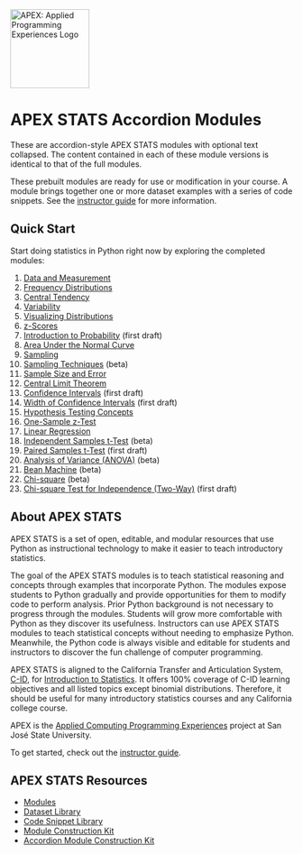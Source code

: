 <img src="https://github.com/vectrlab/apex-stats-modules/raw/main/images/APEX_logo.png" alt="APEX: Applied Programming Experiences Logo" style="height:10em;">

# APEX STATS Accordion Modules

These are accordion-style APEX STATS modules with optional text collapsed. The content contained in each of these module versions is identical to that of the full modules.

These prebuilt modules are ready for use or modification in your course. A module brings together one or more dataset examples with a series of code snippets. See the <a href="https://colab.research.google.com/github/vectrlab/apex-stats-modules/blob/main/Instructor_Guide.ipynb">instructor guide</a> for more information.

## Quick Start

Start doing statistics in Python right now by exploring the completed modules:

1. <a href="https://colab.research.google.com/github/michellebacareinke/apex_stats_accordion_modules/blob/main/accord_Data_and_Measurement.ipynb">Data and Measurement</a>
2. <a href="https://colab.research.google.com/github/michellebacareinke/apex_stats_accordion_modules/blob/main/accord_Frequency_Distributions.ipynb">Frequency Distributions</a>
3. <a href="https://colab.research.google.com/github/michellebacareinke/apex_stats_accordion_modules/blob/main/accord_Central_Tendency.ipynb">Central Tendency</a>
4. <a href="https://colab.research.google.com/github/michellebacareinke/apex_stats_accordion_modules/blob/main/accord_Variability.ipynb">Variability</a>
5. <a href="https://colab.research.google.com/github/michellebacareinke/apex_stats_accordion_modules/blob/main/accord_Visualizing_Distributions.ipynb">Visualizing Distributions</a>  
6. <a href="https://colab.research.google.com/github/michellebacareinke/apex_stats_accordion_modules/blob/main/accord_z_Scores.ipynb">z-Scores</a>
7. <a href="https://colab.research.google.com/github/michellebacareinke/apex_stats_accordion_modules/blob/main/accord_Intro_to_Probability.ipynb">Introduction to Probability</a> (first draft)
8. <a href="https://colab.research.google.com/github/michellebacareinke/apex_stats_accordion_modules/blob/main/accord_Area_Under_the_Normal_Curve.ipynb">Area Under the Normal Curve</a>
9. <a href="https://colab.research.google.com/github/michellebacareinke/apex_stats_accordion_modules/blob/main/accord_Sampling.ipynb">Sampling</a>
10. <a href="https://colab.research.google.com/github/michellebacareinke/apex_stats_accordion_modules/blob/main/accord_Sampling_Techniques.ipynb">Sampling Techniques</a> (beta)
11. <a href="https://colab.research.google.com/github/michellebacareinke/apex_stats_accordion_modules/blob/main/accord_Sample_Size_and_Error.ipynb">Sample Size and Error</a>
12. <a href="https://colab.research.google.com/github/michellebacareinke/apex_stats_accordion_modules/blob/main/accord_Central_Limit_Theorem.ipynb">Central Limit Theorem</a>
13. <a href="https://colab.research.google.com/github/michellebacareinke/apex_stats_accordion_modules/blob/main/accord_Confidence_Intervals.ipynb">Confidence Intervals</a> (first draft)
14. <a href="https://colab.research.google.com/github/michellebacareinke/apex_stats_accordion_modules/blob/main/accord_Confidence_Interval_Width.ipynb">Width of Confidence Intervals</a> (first draft)
15. <a href="https://colab.research.google.com/github/michellebacareinke/apex_stats_accordion_modules/blob/main/accord_Hypothesis_Testing_Concepts.ipynb">Hypothesis Testing Concepts</a>
16. <a href="https://colab.research.google.com/github/michellebacareinke/apex_stats_accordion_modules/blob/main/accord_Hypothesis_Testing_One_Sample_z_Test.ipynb">One-Sample z-Test</a>
17. <a href="https://colab.research.google.com/github/michellebacareinke/apex_stats_accordion_modules/blob/main/accord_Linear_Regression.ipynb">Linear Regression</a>
18. <a href="https://colab.research.google.com/github/michellebacareinke/apex_stats_accordion_modules/blob/main/accord_Independent_Samples_t_Test.ipynb">Independent Samples t-Test</a> (beta)
19. <a href="https://colab.research.google.com/github/michellebacareinke/apex_stats_accordion_modules/blob/main/accord_Paired_Samples_t_Test.ipynb">Paired Samples t-Test</a> (first draft)
20. <a href="https://colab.research.google.com/github/michellebacareinke/apex_stats_accordion_modules/blob/main/accord_ANOVA.ipynb">Analysis of Variance (ANOVA)</a> (beta)
22. <a href="https://colab.research.google.com/github/michellebacareinke/apex_stats_accordion_modules/blob/main/accord_Bean_Machine.ipynb">Bean Machine</a> (beta)
23. <a href="https://colab.research.google.com/github/michellebacareinke/apex_stats_accordion_modules/blob/main/accord_Chi_Square.ipynb">Chi-square</a> (beta)
24. <a href="https://colab.research.google.com/github/michellebacareinke/apex_stats_accordion_modules/blob/main/accord_Two_Way_Chi_Square.ipynb">Chi-square Test for Independence (Two-Way)</a> (first draft)

## About APEX STATS

APEX STATS is a set of open, editable, and modular resources that use Python as instructional technology to make it easier to teach introductory statistics.

The goal of the APEX STATS modules is to teach statistical reasoning and concepts through examples that incorporate Python. The modules expose students to Python gradually and provide opportunities for them to modify code to perform analysis. Prior Python background is not necessary to progress through the modules. Students will grow more comfortable with Python as they discover its usefulness. Instructors can use APEX STATS modules to teach statistical concepts without needing to emphasize Python. Meanwhile, the Python code is always visible and editable for students and instructors to discover the fun challenge of computer programming.

APEX STATS is aligned to the California Transfer and Articulation System, <a href="https://www.c-id.net">C-ID</a>, for <a href="https://www.c-id.net/descriptors/final/show/365">Introduction to Statistics</a>. It offers 100% coverage of C-ID learning objectives and all listed topics except binomial distributions. Therefore, it should be useful for many introductory statistics courses and any California college course. 

APEX is the <a href="https://sjsu.edu/apex/">Applied Computing Programming Experiences</a> project at San Jos&eacute; State University.

To get started, check out the <a href="https://colab.research.google.com/github/vectrlab/apex-stats-modules/blob/main/Instructor_Guide.ipynb">instructor guide</a>.

## APEX STATS Resources
- <a href="https://github.com/vectrlab/apex-stats-modules/">Modules</a>
- <a href="https://github.com/vectrlab/apex-stats-datasets/">Dataset Library</a>
- <a href="https://github.com/vectrlab/apex-stats-snippets/">Code Snippet Library</a>
- <a href="https://colab.research.google.com/github/vectrlab/apex-stats-modules/blob/main/Module_Construction_Kit.ipynb">Module Construction Kit</a>
- <a href="https://colab.research.google.com/github//michellebacareinke/apex_stats_accordion_modules/blob/main/accord_Module_Construction_Kit.ipynb">Accordion Module Construction Kit</a>
